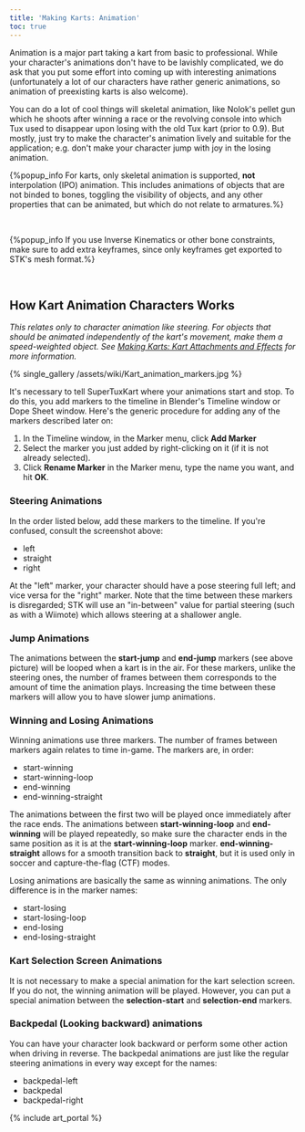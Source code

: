 ```yaml
---
title: 'Making Karts: Animation'
toc: true
---
```

Animation is a major part taking a kart from basic to professional. While your character's animations don't have to be lavishly complicated, we do ask that you put some effort into coming up with interesting animations (unfortunately a lot of our characters have rather generic animations, so animation of preexisting karts is also welcome).

You can do a lot of cool things will skeletal animation, like Nolok's pellet gun which he shoots after winning a race or the revolving console into which Tux used to disappear upon losing with the old Tux kart (prior to 0.9). But mostly, just try to make the character's animation lively and suitable for the application; e.g. don't make your character jump with joy in the losing animation.

{%popup_info For karts, only skeletal animation is supported, **not** interpolation (IPO) animation. This includes animations of objects that are not binded to bones, toggling the visibility of objects, and any other properties that can be animated, but which do not relate to armatures.%}

<div><br/></div>

{%popup_info If you use Inverse Kinematics or other bone constraints, make sure to add extra keyframes, since only keyframes get exported to STK's mesh format.%}

<div><br/></div>

## How Kart Animation Characters Works

*This relates only to character animation like steering. For objects that should be animated independently of the kart's movement, make them a speed-weighted object. See [Making Karts: Kart Attachments and Effects](Making_Karts:_Kart_Attachments_and_Effects) for more information.*

{% single_gallery /assets/wiki/Kart_animation_markers.jpg %}

It's necessary to tell SuperTuxKart where your animations start and stop. To do this, you add markers to the timeline in Blender's Timeline window or Dope Sheet window. Here's the generic procedure for adding any of the markers described later on:

1.  In the Timeline window, in the Marker menu, click **Add Marker**
2.  Select the marker you just added by right-clicking on it (if it is not already selected).
3.  Click **Rename Marker** in the Marker menu, type the name you want, and hit **OK**.

### Steering Animations

In the order listed below, add these markers to the timeline. If you're confused, consult the screenshot above:
* left
* straight
* right

At the "left" marker, your character should have a pose steering full left; and vice versa for the "right" marker. Note that the time between these markers is disregarded; STK will use an "in-between" value for partial steering (such as with a Wiimote) which allows steering at a shallower angle.

### Jump Animations

The animations between the **start-jump** and **end-jump** markers (see above picture) will be looped when a kart is in the air. For these markers, unlike the steering ones, the number of frames between them corresponds to the amount of time the animation plays. Increasing the time between these markers will allow you to have slower jump animations.

### Winning and Losing Animations

Winning animations use three markers. The number of frames between markers again relates to time in-game. The markers are, in order:

* start-winning
* start-winning-loop
* end-winning
* end-winning-straight

The animations between the first two will be played once immediately after the race ends. The animations between **start-winning-loop** and **end-winning** will be played repeatedly, so make sure the character ends in the same position as it is at the **start-winning-loop** marker. **end-winning-straight** allows for a smooth transition back to **straight**, but it is used only in soccer and capture-the-flag (CTF) modes.

Losing animations are basically the same as winning animations. The only difference is in the marker names:

* start-losing
* start-losing-loop
* end-losing
* end-losing-straight

### Kart Selection Screen Animations

It is not necessary to make a special animation for the kart selection screen. If you do not, the winning animation will be played. However, you can put a special animation between the **selection-start** and **selection-end** markers.

### Backpedal (Looking backward) animations

You can have your character look backward or perform some other action when driving in reverse. The backpedal animations are just like the regular steering animations in every way except for the names:

* backpedal-left
* backpedal
* backpedal-right

{% include art_portal %}
